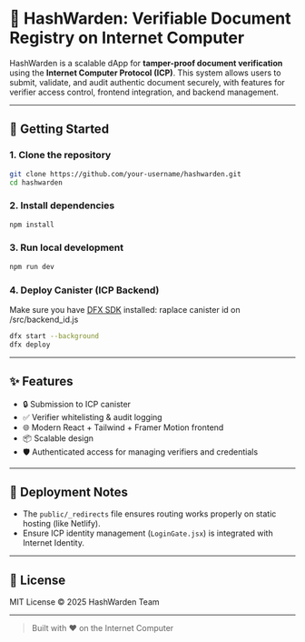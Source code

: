 # 📄 HashWarden: Verifiable Document Registry on Internet Computer

HashWarden is a scalable dApp for **tamper-proof document verification** using the **Internet Computer Protocol (ICP)**. This system allows users to submit, validate, and audit authentic document securely, with features for verifier access control, frontend integration, and backend management.

---

## 🚀 Getting Started

### 1. Clone the repository

```bash
git clone https://github.com/your-username/hashwarden.git
cd hashwarden
```

### 2. Install dependencies

```bash
npm install
```

### 3. Run local development

```bash
npm run dev
```

### 4. Deploy Canister (ICP Backend)

Make sure you have [DFX SDK](https://internetcomputer.org/docs/current/developer-docs/setup/install/) installed:
raplace canister id on /src/backend_id.js

```bash
dfx start --background
dfx deploy
```

---

## ✨ Features

* 🔒 Submission to ICP canister
* ✅ Verifier whitelisting & audit logging
* 🌐 Modern React + Tailwind + Framer Motion frontend
* 📦 Scalable design
* 🛡️ Authenticated access for managing verifiers and credentials

---

## 📁 Deployment Notes

* The `public/_redirects` file ensures routing works properly on static hosting (like Netlify).
* Ensure ICP identity management (`LoginGate.jsx`) is integrated with Internet Identity.

---

## 📃 License

MIT License © 2025 HashWarden Team

---

> Built with ❤️ on the Internet Computer

